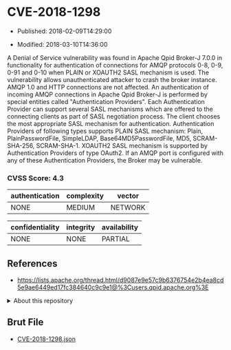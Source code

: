 # CVE-2018-1298

- Published: 2018-02-09T14:29:00

- Modified: 2018-03-10T14:36:00

A Denial of Service vulnerability was found in Apache Qpid Broker-J 7.0.0 in functionality for authentication of connections for AMQP protocols 0-8, 0-9, 0-91 and 0-10 when PLAIN or XOAUTH2 SASL mechanism is used. The vulnerability allows unauthenticated attacker to crash the broker instance. AMQP 1.0 and HTTP connections are not affected. An authentication of incoming AMQP connections in Apache Qpid Broker-J is performed by special entities called "Authentication Providers". Each Authentication Provider can support several SASL mechanisms which are offered to the connecting clients as part of SASL negotiation process. The client chooses the most appropriate SASL mechanism for authentication. Authentication Providers of following types supports PLAIN SASL mechanism: Plain, PlainPasswordFile, SimpleLDAP, Base64MD5PasswordFile, MD5, SCRAM-SHA-256, SCRAM-SHA-1. XOAUTH2 SASL mechanism is supported by Authentication Providers of type OAuth2. If an AMQP port is configured with any of these Authentication Providers, the Broker may be vulnerable.

### CVSS Score: **4.3**

| authentication | complexity | vector |
| --- | --- | --- |
| NONE | MEDIUM | NETWORK |

| confidentiality | integrity | availability |
| --- | --- | --- |
| NONE | NONE | PARTIAL |

## References

* https://lists.apache.org/thread.html/d9087e9e57c9b6376754e2b4ea8cd5e9ae6449ed17fc384640c9c9e1@%3Cusers.qpid.apache.org%3E

<details>
<summary>About this repository</summary> 

  This repository is part of the project [Live Hack CVE](https://github.com/Live-Hack-CVE). Main website can be found [www.live-hack.org](https://www.live-hack.org) 
  
  Made by [Sn0wAlice](https://github.com/Sn0wAlice) for the people that care about security and need to have a feed of the latest CVEs. Hope you enjoy it, don't forget to star the repo and follow me on [Twitter](https://twitter.com/Sn0wAlice) and [Github](https://github.com/Sn0wAlice). And that is my [personnal website](https://www.alice-snow.me/)

  - [Home Page](https://github.com/Live-Hack-CVE)
  - [Framework](https://github.com/Live-Hack-CVE/cve-framework)
  - [CVE database](https://github.com/Live-Hack-CVE/full_database)
  - [Changelog](https://github.com/Live-Hack-CVE/Changelog)
</details>

## Brut File

* [CVE-2018-1298.json](https://raw.githubusercontent.com/Live-Hack-CVE/full_database/main/cves/2018/CVE-2018-1298.json)

